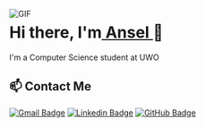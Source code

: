<p align = "left">
  <img align = "left" alt = "GIF" object-cover = "fit" src = "https://cdn.dribbble.com/users/1156037/screenshots/2705352/mac_5.gif">
</p>

<h1>Hi there, I'm<a href="https://anselzeng.github.io/my-website/"> Ansel </a>👋</h1>

I'm a Computer Science student at UWO

## 📫 Contact Me

<p>

[![Gmail Badge](https://img.shields.io/badge/-azeng25@uwo.ca-c14438?logo=Gmail&logoColor=white)](mailto:azeng25@uwo.ca)
[![Linkedin Badge](https://img.shields.io/badge/-anselzeng-blue?logo=Linkedin&logoColor=white)](https://www.linkedin.com/in/anselzeng/) 
[![GitHub Badge](https://img.shields.io/badge/-anselzeng-green?logo=GitHub&logoColor=white)](https://github.com/anselzeng) 

</p>

<!--
**AnselZeng/anselzeng** is a ✨ _special_ ✨ repository because its `README.md` (this file) appears on your GitHub profile.
Here are some ideas to get you started:
- 🔭 I’m currently working on ...
- 🌱 I’m currently learning ...
- 👯 I’m looking to collaborate on ...
- 🤔 I’m looking for help with ...
- 💬 Ask me about ...
- 📫 How to reach me: ...
- 😄 Pronouns: ...
- ⚡ Fun fact: ...
-->
